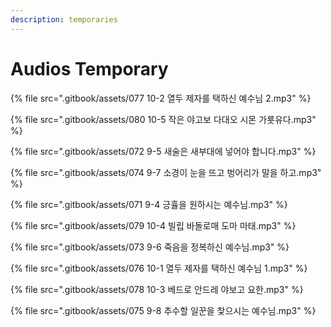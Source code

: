 ```yaml
---
description: temporaries
---
```


# Audios Temporary

{% file src=".gitbook/assets/077 10-2 열두 제자를 택하신 예수님 2.mp3" %}

{% file src=".gitbook/assets/080 10-5 작은 야고보 다대오 시몬 가룟유다.mp3" %}

{% file src=".gitbook/assets/072 9-5 새술은 새부대에 넣어야 합니다.mp3" %}

{% file src=".gitbook/assets/074 9-7 소경이 눈을 뜨고 벙어리가 말을 하고.mp3" %}

{% file src=".gitbook/assets/071 9-4 긍휼을 원하시는 예수님.mp3" %}

{% file src=".gitbook/assets/079 10-4 빌립 바돌로매 도마 마태.mp3" %}

{% file src=".gitbook/assets/073 9-6 죽음을 정복하신 예수님.mp3" %}

{% file src=".gitbook/assets/076 10-1 열두 제자를 택하신 예수님 1.mp3" %}

{% file src=".gitbook/assets/078 10-3 베드로 안드레 야보고 요한.mp3" %}

{% file src=".gitbook/assets/075 9-8 추수할 일꾼을 찿으시는 예수님.mp3" %}

